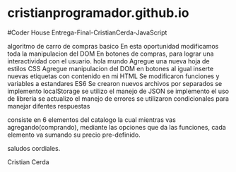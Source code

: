 # cristianprogramador.github.io

#Coder House 
Entrega-Final-CristianCerda-JavaScript

algoritmo de carro de compras basico 
En esta oportunidad modificamos toda la manipulacion del DOM En botones de compras, para lograr una interactividad con el usuario.
hola mundo
Agregue una nueva hoja de estilos CSS 
Agregue manipulacion del DOM en botones al igual inserte nuevas etiquetas con contenido en mi HTML
Se modificaron funciones y variables a estandares ES6
Se crearon nuevos archivos por separados 
se implemento localStorage
se utilizo el manejo de JSON
se implemento el uso de libreria
se actualizo el manejo de errores
se utilizaron condicionales para manejar difentes respuestas 


consiste en 6 elementos del catalogo la cual mientras vas agregando(comprando), mediante las opciones que da las funciones, cada elemento va sumando su precio pre-definido.

saludos cordiales.

Cristian Cerda 
